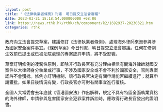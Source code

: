 ```yaml
---
layout: post
title: "《法律執業者條例》刊憲　明日提交立法會審議"
date: 2023-03-21 18:18:54.000000000 +08:00
link: https://news.rthk.hk/rthk/ch/component/k2/1692937-20230321.htm
categories: rthk
---
```


政府向立法會提交草案，建議修訂《法律執業者條例》，處理海外律師來港參與涉及國家安全案件事宜。《條例草案》今日刊憲，明日提交立法會審議。任何在修例生效前已提出或已被法院處理的專案認許申請，將不受影響。

草案訂明修例的凌駕性原則，即除非行政長官有充分理由相信有關海外律師就國安案件以大律師身分執業或行事，不涉及國家安全或不會不利於國家安全，否則專案認許不會獲批。修例亦訂明機制，讓行政長官決定有關申請能否繼續進行；就算申請獲批，如果日後情況有變，行政長官亦可對有關事宜進行覆核。

全國人大常委會去年底就《香港國安法》作出解釋，規定不具有特區全面執業資格的海外律師，申請參與危害國家安全犯罪案件訴訟時，應取得行政長官發出的證明書。
